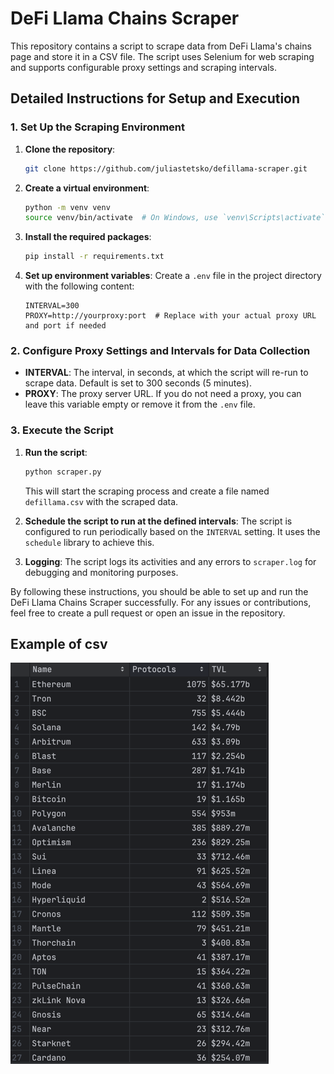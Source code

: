 # DeFi Llama Chains Scraper

This repository contains a script to scrape data from DeFi Llama's chains page and store it in a CSV file. The script uses Selenium for web scraping and supports configurable proxy settings and scraping intervals.

## Detailed Instructions for Setup and Execution

### 1. Set Up the Scraping Environment

1. **Clone the repository**:
    ```sh
    git clone https://github.com/juliastetsko/defillama-scraper.git
    ```

2. **Create a virtual environment**:
    ```sh
    python -m venv venv
    source venv/bin/activate  # On Windows, use `venv\Scripts\activate`
    ```

3. **Install the required packages**:
    ```sh
    pip install -r requirements.txt
    ```

4. **Set up environment variables**:
    Create a `.env` file in the project directory with the following content:
    ```env
    INTERVAL=300
    PROXY=http://yourproxy:port  # Replace with your actual proxy URL and port if needed
    ```

### 2. Configure Proxy Settings and Intervals for Data Collection

- **INTERVAL**: The interval, in seconds, at which the script will re-run to scrape data. Default is set to 300 seconds (5 minutes).
- **PROXY**: The proxy server URL. If you do not need a proxy, you can leave this variable empty or remove it from the `.env` file.

### 3. Execute the Script

1. **Run the script**:
    ```sh
    python scraper.py
    ```

   This will start the scraping process and create a file named `defillama.csv` with the scraped data.

2. **Schedule the script to run at the defined intervals**:
    The script is configured to run periodically based on the `INTERVAL` setting. It uses the `schedule` library to achieve this.

3. **Logging**:
    The script logs its activities and any errors to `scraper.log` for debugging and monitoring purposes.

By following these instructions, you should be able to set up and run the DeFi Llama Chains Scraper successfully. For any issues or contributions, feel free to create a pull request or open an issue in the repository.


## Example of csv
![Demo](demo.png)

